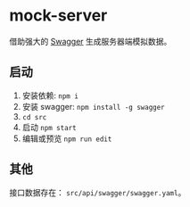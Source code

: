 # mock-server
借助强大的 [Swagger](https://swagger.io/) 生成服务器端模拟数据。

## 启动
1. 安装依赖: `npm i`
1. 安装 swagger: `npm install -g swagger`
1. `cd src`
1. 启动 `npm start`
1. 编辑或预览 `npm run edit`

## 其他
接口数据存在： `src/api/swagger/swagger.yaml`。